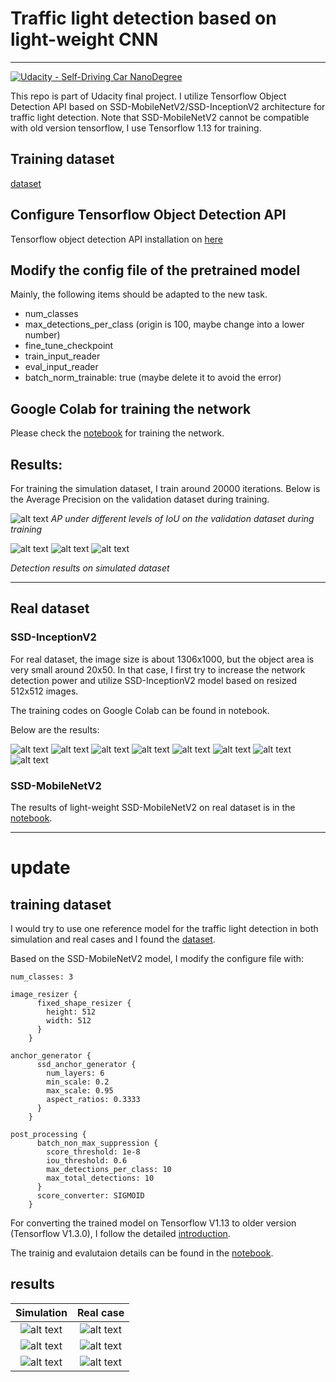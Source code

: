 # Traffic light detection based on light-weight CNN

---
[![Udacity - Self-Driving Car NanoDegree](https://s3.amazonaws.com/udacity-sdc/github/shield-carnd.svg)](http://www.udacity.com/drive)

This repo is part of Udacity final project. I utilize Tensorflow Object Detection API based on SSD-MobileNetV2/SSD-InceptionV2 architecture for traffic light detection. Note that SSD-MobileNetV2 cannot be compatible with old version tensorflow, I use Tensorflow 1.13 for training.

## Training dataset 

[dataset](https://github.com/alex-lechner/Traffic-Light-Classification#training
)


## Configure Tensorflow Object Detection API


Tensorflow object detection API installation on [here](https://github.com/tensorflow/models/blob/master/research/object_detection/g3doc/installation.md)


## Modify the config file of the pretrained model

Mainly, the following items should be adapted to the new task.

* num_classes
* max_detections_per_class (origin is 100, maybe change into a lower number)
* fine_tune_checkpoint
* train_input_reader
* eval_input_reader
* batch_norm_trainable: true (maybe delete it to avoid the error)


## Google Colab for training the network

Please check the [notebook](https://github.com/karlTUM/udacity_traffic_light_detection/blob/master/google_colab_work/work/train_tf_traffic_light_detection.ipynb) for training the network.


## Results:

For training the simulation dataset, I train around 20000 iterations. Below is the Average Precision on the validation dataset during training.

![alt text](./pic/sim_eval_ssd_mobileV2.png)
*AP under different levels of IoU on the validation dataset during training*

![alt text](./pic/simu_example1.png)
![alt text](./pic/simu_example2.png)
![alt text](./pic/simu_example3.png)

*Detection results on simulated dataset*

---
## Real dataset

### SSD-InceptionV2

For real dataset, the image size is about 1306x1000, but the object area is very small around 20x50. In that case, I first try to increase the network detection power and  utilize SSD-InceptionV2 model based on resized 512x512 images. 

The training codes on Google Colab can be found in notebook.

Below are the results:

![alt text](./pic/real_example1.png)
![alt text](./pic/real_example2.png)
![alt text](./pic/real_example3.png)
![alt text](./pic/real_example4.png)
![alt text](./pic/real_example5.png)
![alt text](./pic/real_example6.png)
![alt text](./pic/real_example7.png)
![alt text](./pic/real_example8.png)

### SSD-MobileNetV2

The results of light-weight SSD-MobileNetV2 on real dataset is in the [notebook](https://github.com/karlTUM/udacity_traffic_light_detection/blob/master/google_colab_work/work/reference_ssd_mobilenetV2_real_data.ipynb). 

---
# update

## training dataset

I would try to use one reference model for the traffic light detection in both simulation and real cases and I found the [dataset](https://github.com/Az4z3l/CarND-Traffic-Light-Detection). 

Based on the SSD-MobileNetV2 model, I modify the configure file with:

```
num_classes: 3

image_resizer {
      fixed_shape_resizer {
        height: 512
        width: 512
      }
    }

anchor_generator {
      ssd_anchor_generator {
        num_layers: 6
        min_scale: 0.2
        max_scale: 0.95
        aspect_ratios: 0.3333
      }
    }

post_processing {
      batch_non_max_suppression {
        score_threshold: 1e-8
        iou_threshold: 0.6
        max_detections_per_class: 10
        max_total_detections: 10
      }
      score_converter: SIGMOID
    }
```
For converting the trained model on Tensorflow V1.13 to older version (Tensorflow V1.3.0), I follow the detailed [introduction](https://github.com/Az4z3l/CarND-Traffic-Light-Detection). 

The trainig and evalutaion details can be found in the [notebook](https://github.com/karlTUM/udacity_traffic_light_detection/blob/master/colab_work_new/train_ssd_mobilenetV2_traffic_dataset_mixed.ipynb).

## results


Simulation              | Real case 
:-------------------------:|:-------------------------:
![alt text](./pic/simu_example_mixed_model_1.png)  | ![alt text](./pic/real_example_mixed_model_1.png) 
![alt text](./pic/simu_example_mixed_model_3.png) | ![alt text](./pic/real_example_mixed_model_3.png)
![alt text](./pic/simu_example_mixed_model_2.png) | ![alt text](./pic/real_example_mixed_model_7.png)








